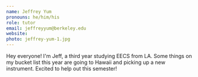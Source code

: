 ```yaml
---
name: Jeffrey Yum
pronouns: he/him/his
role: tutor
email: jeffreyyum@berkeley.edu
website: 
photo: jeffrey-yum-1.jpg
---
```


Hey everyone! I'm Jeff, a third year studying EECS from LA. Some things on my bucket list this year are going to Hawaii and picking up a new instrument. Excited to help out this semester!